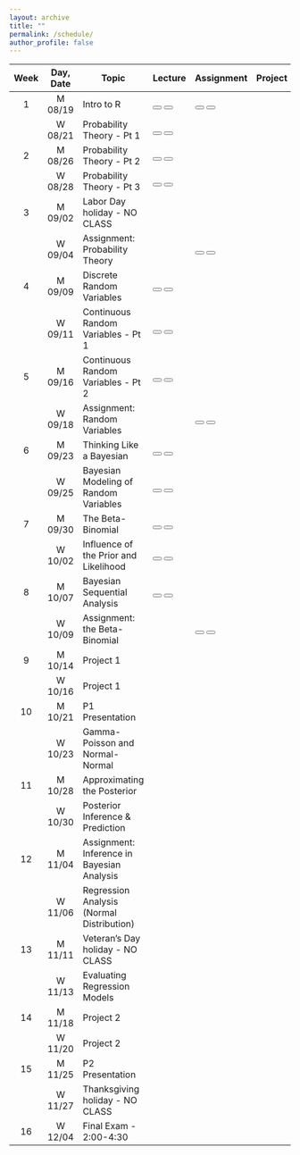 ```yaml
---
layout: archive
title: ""
permalink: /schedule/
author_profile: false
---
```


<head>
<link rel="stylesheet" href="https://cdn.jsdelivr.net/npm/bootstrap@5.0.2/dist/css/bootstrap.min.css">
<link rel="stylesheet" href="https://cdn.jsdelivr.net/npm/bootstrap-icons@1.5.0/font/bootstrap-icons.css">
</head>

| Week | Day, Date | Topic                                                   | Lecture | Assignment | Project |
|:----:|:---------:|------------|---------|--------|---------|
| 1 |  M 08/19 | Intro to R | [<button type="submit" class="btn btn-primary"><span class="bi-journal-text"></span></button>](https://samanthaseals.github.io/STA6349/files/1-Fa24/lecture/W01-L1-intro-to-R-and-Quarto.html) [<button type="submit" class="btn btn-secondary"><span class="bi-code-square"></span></button><br>](https://github.com/samanthaseals/STA6349/blob/main/files/1-Fa24/lecture/W01-L1-intro-to-R-and-Quarto.qmd) | [<button type="submit" class="btn btn-primary"><span class="bi-journal-text"></span></button>](https://samanthaseals.github.io/STA6349/files/1-Fa24/assignments/Quiz0.html) [<button type="submit" class="btn btn-secondary"><span class="bi-code-square"></span></button><br>](https://github.com/samanthaseals/STA6349/blob/main/files/1-Fa24/assignments/Quiz0.qmd) | <!-- no project --> |
| |  W 08/21  | Probability Theory - Pt 1 | [<button type="submit" class="btn btn-primary"><span class="bi-journal-text"></span></button>](https://samanthaseals.github.io/STA6349/files/1-Fa24/lecture/W02-L1-intro-prob-pt2.html) [<button type="submit" class="btn btn-secondary"><span class="bi-code-square"></span></button><br>](https://github.com/samanthaseals/STA6349/blob/main/files/1-Fa24/lecture/W02-L1-intro-prob-pt2.qmd) |  <!-- no assignment --> |  <!-- no project --> |
| 2 |  M 08/26  | Probability Theory - Pt 2 | [<button type="submit" class="btn btn-primary"><span class="bi-journal-text"></span></button>](https://samanthaseals.github.io/STA6349/files/1-Fa24/lecture/W02-L1-intro-prob-pt2.html) [<button type="submit" class="btn btn-secondary"><span class="bi-code-square"></span></button><br>](https://github.com/samanthaseals/STA6349/blob/main/files/1-Fa24/lecture/W02-L1-intro-prob-pt2.qmd) | <!-- no assignment --> | <!-- no project --> |
| | W 08/28 | Probability Theory - Pt 3 | [<button type="submit" class="btn btn-primary"><span class="bi-journal-text"></span></button>](https://samanthaseals.github.io/STA6349/files/1-Fa24/lecture/W02-L1-intro-prob-pt2.html) [<button type="submit" class="btn btn-secondary"><span class="bi-code-square"></span></button><br>](https://github.com/samanthaseals/STA6349/blob/main/files/1-Fa24/lecture/W02-L1-intro-prob-pt2.qmd) | <!-- no assignment --> | <!-- no project -->   
| 3 | M 09/02 | Labor Day holiday - NO CLASS | | | |
| | W 09/04 | Assignment: Probability Theory | <!-- no lecture --> | [<button type="submit" class="btn btn-primary"><span class="bi-journal-text"></span></button>](https://samanthaseals.github.io/STA6349/files/1-Fa24/assignments/Mod1-Prob-Theory.qmd) [<button type="submit" class="btn btn-secondary"><span class="bi-code-square"></span></button><br>](https://github.com/samanthaseals/STA6349/blob/main/files/1-Fa24/assignments/Mod1-Prob-Theory.qmd) | <!-- no project -->  | 
| 4  | M 09/09 | Discrete Random Variables | [<button type="submit" class="btn btn-primary"><span class="bi-journal-text"></span></button>](https://samanthaseals.github.io/STA6349/files/1-Fa24/lecture/W04-L1-discrete-rv.html) [<button type="submit" class="btn btn-secondary"><span class="bi-code-square"></span></button><br>](https://github.com/samanthaseals/STA6349/blob/main/files/1-Fa24/lecture/W04-L1-discrete-rv.qmd) | <!-- no assignment --> | <!-- no project --> |
| | W 09/11 | Continuous Random Variables - Pt 1 | [<button type="submit" class="btn btn-primary"><span class="bi-journal-text"></span></button>](https://samanthaseals.github.io/STA6349/files/1-Fa24/lecture/W04-L2-continuous-rv.html) [<button type="submit" class="btn btn-secondary"><span class="bi-code-square"></span></button><br>](https://github.com/samanthaseals/STA6349/blob/main/files/1-Fa24/lecture/W04-L2-continuous-rv.qmd) | <!-- no assignment --> | <!-- no project --> |
| 5 | M 09/16 | Continuous Random Variables - Pt 2 |  [<button type="submit" class="btn btn-primary"><span class="bi-journal-text"></span></button>](https://samanthaseals.github.io/STA6349/files/1-Fa24/lecture/W04-L2-continuous-rv.html) [<button type="submit" class="btn btn-secondary"><span class="bi-code-square"></span></button><br>](https://github.com/samanthaseals/STA6349/blob/main/files/1-Fa24/lecture/W04-L2-continuous-rv.qmd) | <!-- no assignment --> | <!-- no project --> |
| | W 09/18 | Assignment: Random Variables | <!-- no lecture -->  | [<button type="submit" class="btn btn-primary"><span class="bi-journal-text"></span></button>](https://samanthaseals.github.io/STA6349/files/1-Fa24/assignments/Mod2-Dist-Theory.qmd) [<button type="submit" class="btn btn-secondary"><span class="bi-code-square"></span></button><br>](https://github.com/samanthaseals/STA6349/blob/main/files/1-Fa24/assignments/Mod2-Dist-Theory.qmd)| <!-- no project --> |
| 6 | M 09/23 | Thinking Like a Bayesian | [<button type="submit" class="btn btn-primary"><span class="bi-journal-text"></span></button>](https://samanthaseals.github.io/STA6349/files/1-Fa24/lecture/W06-L1-Bayesian-thinking.html) [<button type="submit" class="btn btn-secondary"><span class="bi-code-square"></span></button><br>](https://github.com/samanthaseals/STA6349/blob/main/files/1-Fa24/lecture/W06-L1-Bayesian-thinking.qmd) | <!-- no assignment --> | <!-- no project --> |
| | W 09/25 | Bayesian Modeling of Random Variables | [<button type="submit" class="btn btn-primary"><span class="bi-journal-text"></span></button>](https://samanthaseals.github.io/STA6349/files/1-Fa24/lecture/W06-L2-Bayes-models-rv.html) [<button type="submit" class="btn btn-secondary"><span class="bi-code-square"></span></button><br>](https://github.com/samanthaseals/STA6349/blob/main/files/1-Fa24/lecture/W06-L2-Bayes-models-rv.qmd) | <!-- no assignment --> | <!-- no project --> |
| 7 | M 09/30 | The Beta-Binomial | [<button type="submit" class="btn btn-primary"><span class="bi-journal-text"></span></button>](https://samanthaseals.github.io/STA6349/files/1-Fa24/lecture/W07-L1-beta-binomial.html) [<button type="submit" class="btn btn-secondary"><span class="bi-code-square"></span></button><br>](https://github.com/samanthaseals/STA6349/blob/main/files/1-Fa24/lecture/W07-L1-beta-binomial.qmd) | <!-- no assignment --> | <!-- no project --> |
| | W 10/02 | Influence of the Prior and Likelihood | [<button type="submit" class="btn btn-primary"><span class="bi-journal-text"></span></button>](https://samanthaseals.github.io/STA6349/files/1-Fa24/lecture/W07-L2-prior-likelihood-affect-posterior.html) [<button type="submit" class="btn btn-secondary"><span class="bi-code-square"></span></button><br>](https://github.com/samanthaseals/STA6349/blob/main/files/1-Fa24/lecture/W07-L2-prior-likelihood-affect-posterior.qmd) | <!-- no assignment --> | <!-- no project --> |
| 8 | M 10/07 | Bayesian Sequential Analysis | [<button type="submit" class="btn btn-primary"><span class="bi-journal-text"></span></button>](https://samanthaseals.github.io/STA6349/files/1-Fa24/lecture/W08-L1-sequentiality.html) [<button type="submit" class="btn btn-secondary"><span class="bi-code-square"></span></button><br>](https://github.com/samanthaseals/STA6349/blob/main/files/1-Fa24/lecture/W08-L1-sequentiality.qmd) | <!-- no assignment --> | <!-- no project -->  
| | W 10/09 | Assignment: the Beta-Binomial | <!-- no lecture --> | [<button type="submit" class="btn btn-primary"><span class="bi-journal-text"></span></button>](https://samanthaseals.github.io/STA6349/files/1-Fa24/assignments/Mod3-Beta-Binomial.html) [<button type="submit" class="btn btn-secondary"><span class="bi-code-square"></span></button><br>](https://github.com/samanthaseals/STA6349/blob/main/files/1-Fa24/assignments/Mod3-Beta-Binomial.qmd)| <!-- no project --> 
| 9 | M 10/14 | Project 1 | <!-- no lecture --> | <!-- no assignment --> | <!-- PROJECT LINKS HERE --> |
|   | W 10/16 | Project 1 | <!-- no lecture --> | <!-- no assignment --> | <!-- PROJECT LINKS HERE --> |
| 10 | M 10/21 | P1 Presentation | <!-- no lecture --> | <!-- no assignment --> | <!-- no project --> |
| | W 10/23 | Gamma-Poisson and Normal-Normal | <!-- LECTURE LINKS HERE --> | <!-- no assignment --> | <!-- no project --> |
| 11 | M 10/28 | Approximating the Posterior | <!-- LECTURE LINKS HERE --> | <!-- no assignment --> | <!-- no project --> | 
| | W 10/30 | Posterior Inference & Prediction | <!-- LECTURE LINKS HERE --> | <!-- no assignment --> | <!-- no project --> |
| 12 | M 11/04 | Assignment: Inference in Bayesian Analysis | <!-- no lecture --> | <!-- ASSIGNMENT LINKS HERE --> | <!-- no project --> |
| | W 11/06 | Regression Analysis (Normal Distribution)  | <!-- LECTURE LINKS HERE --> | <!-- no assignment --> | <!-- no project --> | 
| 13 | M 11/11 | Veteran’s Day holiday - NO CLASS | | | | 
| | W 11/13 | Evaluating Regression Models  | <!-- LECTURE LINKS HERE --> | <!-- no assignment --> | <!-- no project --> |
| 14 | M 11/18 | Project 2  | <!-- no lecture --> | <!-- no assignment --> | <!-- PROJECT LINKS HERE --> |
| | W 11/20 | Project 2 | <!-- no lecture --> | <!-- no assignment --> | <!-- PROJECT LINKS HERE --> | 
| 15 | M 11/25 | P2 Presentation | <!-- no lecture --> | <!-- no assignment --> | <!-- no project --> |
| |  W 11/27  | Thanksgiving holiday - NO CLASS | | | | 
|  16  |  W 12/04  | Final Exam - 2:00-4:30  | | | |




